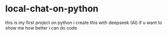 # local-chat-on-python
this is my first project on python i create this with deepseek (AI)
if u want to show me how better i can do code
